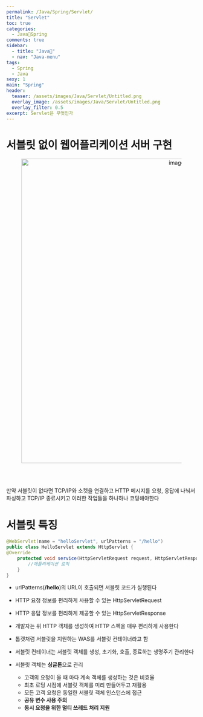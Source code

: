```yaml
---
permalink: /Java/Spring/Servlet/
title: "Servlet"
toc: true
categories:
  - Java🐛Spring
comments: true
sidebar:
  - title: "Java🐛"
  - nav: "Java-menu"
tags:
  - Spring
  - Java
sexy: 1
main: "Spring"
header:
  teaser: /assets/images/Java/Servlet/Untitled.png
  overlay_image: /assets/images/Java/Servlet/Untitled.png
  overlay_filter: 0.5
excerpt: Servlet은 무엇인가
---
```


# 서블릿 없이 웹어플리케이션 서버 구현

<figure align="center">
<img width="805" alt="image" src='{{site.baseurl}}/assets/images/Java/Servlet/Untitled.png'>
<figcaption align="center"></figcaption>
</figure>
<br>
<br>

만약 서블릿이 없다면 TCP/IP와 소켓을 연결하고 HTTP 메시지를 요청, 응답에 나눠서 파싱하고 TCP/IP 종료시키고 이러한 작업들을 하나하나 코딩해야한다

# 서블릿 특징

```java
@WebServlet(name = "helloServlet", urlPatterns = "/hello")
public class HelloServlet extends HttpServlet {
@Override
	protected void service(HttpServletRequest request, HttpServletResponse response){
		//애플리케이션 로직
	} 
}
```

- urlPatterns(**/hello**)의 URL이 호출되면 서블릿 코드가 실행된다
- HTTP 요청 정보를 편리하게 사용할 수 있는 HttpServletRequest
- HTTP 응답 정보를 편리하게 제공할 수 있는 HttpServletResponse
- 개발자는 위 HTTP 객체를 생성하여 HTTP 스펙을 매우 편리하게 사용한다

- 톰캣처럼 서블릿을 지원하는 WAS를 서블릿 컨테이너라고 함
- 서블릿 컨테이너는 서블릿 객체를 생성, 초기화, 호출, 종료하는 생명주기 관리한다 
- 서블릿 객체는 **싱글톤**으로 관리
    - 고객의 요청이 올 때 마다 계속 객체를 생성하는 것은 비효율
    - 최초 로딩 시점에 서블릿 객체를 미리 만들어두고 재활용
    - 모든 고객 요청은 동일한 서블릿 객체 인스턴스에 접근
    - **공유 변수 사용 주의**
    - **동시 요청을 위한 멀티 쓰레드 처리 지원**
